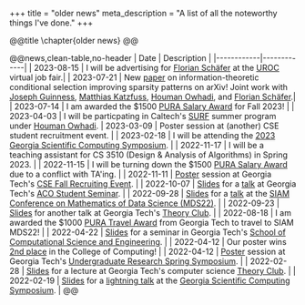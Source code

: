 +++
title = "older news"
meta_description = "A list of all the noteworthy things I've done."
+++

@@title
\chapter{older news}
@@

@@news,clean-table,no-header
| Date       | Description |
|------------|-------------|
| 2023-08-15 | I will be advertising for [Florian Schäfer](https://f-t-s.github.io) at the [UROC](https://www.cc.gatech.edu/undergraduate-research-opportunities-computing-uroc) virtual job fair.|
| 2023-07-21 | New [paper](https://arxiv.org/abs/2307.11648) on information-theoretic conditional selection improving sparsity patterns on arXiv! Joint work with [Joseph Guinness](https://guinness.cals.cornell.edu), [Matthias Katzfuss](https://sites.google.com/view/katzfuss/), [Houman Owhadi](http://users.cms.caltech.edu/~owhadi/index.htm), and [Florian Schäfer](https://f-t-s.github.io).|
| 2023-07-14 | I am awarded the \$1500 [PURA Salary Award](https://urop.gatech.edu/pura-salary) for Fall 2023! |
| 2023-04-03 | I will be particpating in Caltech's [SURF](https://sfp.caltech.edu/undergraduate-research/programs/surf) summer program under [Houman Owhadi](http://users.cms.caltech.edu/~owhadi/index.htm).
| 2023-03-09 | Poster session at (another) CSE student recruitment event. |
| 2023-02-18 | I will be attending the [2023 Georgia Scientific Computing Symposium](https://math.gsu.edu/jkong/public/gscs/gscs2023.html). |
| 2022-11-17 | I will be a teaching assistant for CS 3510 (Design & Analysis of Algorithms) in Spring 2023. |
| 2022-11-15 | I will be turning down the \$1500 [PURA Salary Award](https://urop.gatech.edu/pura-salary) due to a conflict with TA'ing. |
| 2022-11-11 | [Poster](/assets/pdf/2022-11-11_cse-recruiting.pdf) session at Georgia Tech's [CSE Fall Recruiting Event](https://cse.gatech.edu/fall-2022-recruting-event). |
| 2022-10-07 | [Slides](/assets/pdf/2022-09-28_mds.pdf) for a [talk](https://math.gatech.edu/seminars-colloquia/series/aco-student-seminar/stephen-huan-20221007) at Georgia Tech's [ACO Student Seminar](https://sites.google.com/view/aco-student-seminar-gatech/). |
| 2022-09-28 | [Slides](/assets/pdf/2022-09-28_mds.pdf) for a [talk](https://meetings.siam.org/sess/dsp_talk.cfm?p=122967) at the [SIAM Conference on Mathematics of Data Science (MDS22)](https://www.siam.org/conferences/cm/conference/mds22). |
| 2022-09-23 | [Slides](/assets/pdf/2022-09-28_mds.pdf) for another talk at Georgia Tech's [Theory Club](https://theoryclub.github.io/). |
| 2022-08-18 | I am awarded the \$1000 [PURA Travel Award](https://urop.gatech.edu/pura-travel) from Georgia Tech to travel to SIAM MDS22! |
| 2022-04-22 | [Slides](/assets/pdf/2022-04-22_cse.pdf) for a seminar in Georgia Tech's [School of Computational Science and Engineering](https://cse.gatech.edu/). |
| 2022-04-12 | Our poster wins [2nd place](https://bpb-us-w2.wpmucdn.com/sites.gatech.edu/dist/d/1901/files/2022/04/2022-SPRING-UNDERGRADUATE-RESEARCH-SYMPOSIUM-AWARDS.pdf) in the College of Computing! |
| 2022-04-12 | [Poster](/assets/pdf/2022-04-12_spring-symposium.pdf) session at Georgia Tech's [Undergraduate Research Spring Symposium](https://symposium.urop.gatech.edu/). |
| 2022-02-28 | [Slides](/assets/pdf/2022-02-28_theory.pdf) for a lecture at Georgia Tech's computer science [Theory Club](https://theoryclub.github.io/). |
| 2022-02-19 | [Slides](/assets/pdf/2022-02-19_gscs.pdf) for a [lightning talk](https://youtu.be/iMLrkEzIBMA) at the [Georgia Scientific Computing Symposium](https://comp-physics.group/GSCS22/). |
@@
